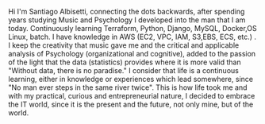 Hi I'm Santiago Albisetti, connecting the dots backwards, after spending years studying Music and Psychology I developed into the man that I am today. Continuously learning Terraform, Python, Django, MySQL, Docker,OS Linux, batch. I have knowledge in AWS (EC2, VPC, IAM, S3,EBS, ECS, etc.) . I keep the creativity that music gave me and the critical and applicable analysis of Psychology (organizational and cognitive), added to the passion of the light that the data (statistics) provides where it is more valid than "Without data, there is no paradise." I consider that life is a continuous learning, either in knowledge or experiences which lead somewhere, since "No man ever steps in the same river twice". This is how life took me and with my practical, curious and entrepreneurial nature, I decided to embrace the IT world, since it is the present and the future, not only mine, but of the world.
